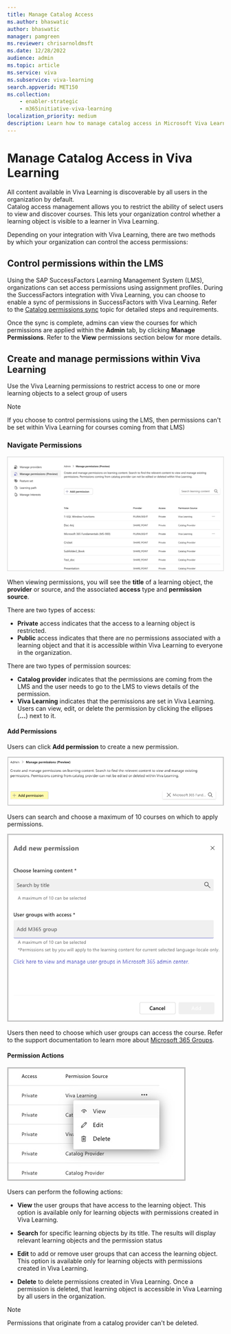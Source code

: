 ```yaml
---
title: Manage Catalog Access
ms.author: bhaswatic
author: bhaswatic
manager: pamgreen
ms.reviewer: chrisarnoldmsft
ms.date: 12/28/2022
audience: admin
ms.topic: article
ms.service: viva
ms.subservice: viva-learning
search.appverid: MET150
ms.collection: 
    - enabler-strategic
    - m365initiative-viva-learning
localization_priority: medium
description: Learn how to manage catalog access in Microsoft Viva Learning.
---
```


# Manage Catalog Access in Viva Learning

All content available in Viva Learning is discoverable by all users in the organization by default.  
Catalog access management allows you to restrict the ability of select users to view and discover courses. This lets your organization control whether a learning object is visible to a learner in Viva Learning.

Depending on your integration with Viva Learning, there are two methods by which your organization can control the access permissions:

## Control permissions within the LMS

Using the SAP SuccessFactors Learning Management System (LMS), organizations can set access permissions using assignment profiles. During the SuccessFactors  integration with Viva Learning, you can choose to enable a sync of permissions in SuccessFactors with Viva Learning.
Refer to the [Catalog permissions sync](https://learn.microsoft.com/en-us/viva/learning/configure-successfactors-content-source#catalog-permissions-sync) topic for detailed steps and requirements.

Once the sync is complete, admins can view the courses for which permissions are applied within the **Admin** tab, by clicking **Manage Permissions**. 
Refer to the **View** permissions section below for more details.

## Create and manage permissions within Viva Learning

Use the Viva Learning permissions to restrict access to one or more learning objects to a select group of users 

>[!Note] 
>If you choose to control permissions using the LMS, then permissions can't be set within Viva Learning for courses coming from that LMS)

### Navigate Permissions

![Image of the catalog permissions navigation screen under the admin tab.](../media/learning/catalog-access-permissions-1-landing-page.png)

When viewing permissions, you will see the **title** of a learning object, the **provider** or source, and the associated **access** type and **permission source**.

There are two types of access: 

- **Private** access indicates that the access to a learning object is restricted.
- **Public** access indicates that there are no permissions associated with a learning object and that it is accessible within Viva Learning to everyone in the organization.

There are two types of permission sources:

- **Catalog provider** indicates that the permissions are coming from the LMS and the user needs to go to the LMS to views details of the permission.
- **Viva Learning** indicates that the permissions are set in Viva Learning. Users can view, edit, or delete the permission by clicking the ellipses (**...**) next to it.



#### Add Permissions
Users can click **Add permission** to create a new permission.

![Image of the highlighted Add permissions button.](../media/learning/catalog-access-permissions-2-add-permissions.png)

Users can search and choose a maximum of 10 courses on which to apply permissions.

![Image of a popup window that lists options for adding new permissions.](../media/learning/catalog-access-permissions-3-add-new-permissions.png)

Users then need to choose which user groups can access the course. Refer to the support documentation to learn more about [Microsoft 365 Groups](https://support.microsoft.com/en-us/office/learn-about-microsoft-365-groups-b565caa1-5c40-40ef-9915-60fdb2d97fa2).

#### Permission Actions

![Image displaying the various actions users can perform with permissions, including view, edit, and delete.](../media/learning/catalog-access-permissions-4-permissions-actions.png)

Users can perform the following actions:

- **View** the user groups that have access to the learning object. This option is available only for learning objects with permissions created in Viva Learning.

- **Search** for specific learning objects by its title. The results will display relevant learning objects and the permission status

- **Edit** to add or remove user groups that can access the learning object. This option is available only for learning objects with permissions created in Viva Learning.

- **Delete** to delete permissions created in Viva Learning. Once a permission is deleted, that learning object is accessible in Viva Learning by all users in the organization.

>[!Note]
> Permissions that originate from a catalog provider can't be deleted.
